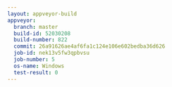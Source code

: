 ```yaml
---
layout: appveyor-build
appveyor:
  branch: master
  build-id: 52030208
  build-number: 822
  commit: 26a91626ae4af6fa1c124e106e602bedba36d626
  job-id: nek13v5fw3qpbvsu
  job-number: 5
  os-name: Windows
  test-result: 0
---
```

